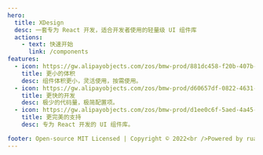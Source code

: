 ```yaml
---
hero:
  title: XDesign
  desc: 一套专为 React 开发，适合开发者使用的轻量级 UI 组件库
  actions:
    - text: 快速开始
      link: /components
features:
  - icon: https://gw.alipayobjects.com/zos/bmw-prod/881dc458-f20b-407b-947a-95104b5ec82b/k79dm8ih_w144_h144.png
    title: 更小的体积
    desc: 组件体积更小，灵活使用，按需使用。
  - icon: https://gw.alipayobjects.com/zos/bmw-prod/d60657df-0822-4631-9d7c-e7a869c2f21c/k79dmz3q_w126_h126.png
    title: 更快的开发
    desc: 极少的代码量，极简配置项。
  - icon: https://gw.alipayobjects.com/zos/bmw-prod/d1ee0c6f-5aed-4a45-a507-339a4bfe076c/k7bjsocq_w144_h144.png
    title: 更完美的支持
    desc: 专为 React 开发的 UI 组件库。

footer: Open-source MIT Licensed | Copyright © 2022<br />Powered by ruanjiaran<1606707347@qq.com>
---
```

